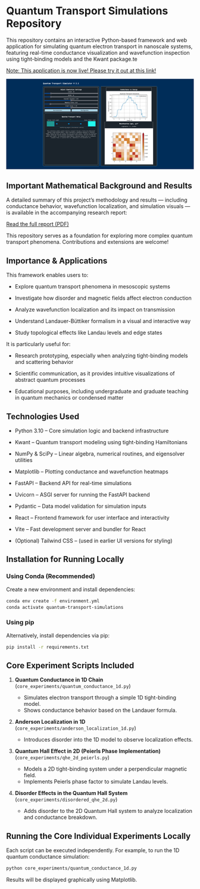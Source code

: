 # Quantum Transport Simulations Repository

This repository contains an interactive Python-based framework and web application for simulating quantum electron transport in nanoscale systems, featuring real-time conductance visualization and wavefunction inspection using tight-binding models and the Kwant package.te

[Note: This application is now live! Please try it out at this link!](http://silalabs.io/qtransport/)

![Current UI (actively being built!)](images/ui_ss.png)


## Important Mathematical Background and Results
A detailed summary of this project’s methodology and results — including conductance behavior, wavefunction localization, and simulation visuals — is available in the accompanying research report:

[Read the full report (PDF)](https://senurir.github.io/pdfs/A_Python_Based_Simulation_Framework_for_Visualizing_Nanoscale_Quantum_Transport.pdf)

This repository serves as a foundation for exploring more complex quantum transport phenomena. Contributions and extensions are welcome!

## Importance & Applications
This framework enables users to:

- Explore quantum transport phenomena in mesoscopic systems

- Investigate how disorder and magnetic fields affect electron conduction

- Analyze wavefunction localization and its impact on transmission

- Understand Landauer-Büttiker formalism in a visual and interactive way

- Study topological effects like Landau levels and edge states

It is particularly useful for:

- Research prototyping, especially when analyzing tight-binding models and scattering behavior

- Scientific communication, as it provides intuitive visualizations of abstract quantum processes

- Educational purposes, including undergraduate and graduate teaching in quantum mechanics or condensed matter

## Technologies Used
- Python 3.10 – Core simulation logic and backend infrastructure

- Kwant – Quantum transport modeling using tight-binding Hamiltonians

- NumPy & SciPy – Linear algebra, numerical routines, and eigensolver utilities

- Matplotlib – Plotting conductance and wavefunction heatmaps

- FastAPI – Backend API for real-time simulations

- Uvicorn – ASGI server for running the FastAPI backend

- Pydantic – Data model validation for simulation inputs

- React – Frontend framework for user interface and interactivity

- Vite – Fast development server and bundler for React

- (Optional) Tailwind CSS – (used in earlier UI versions for styling)


## Installation for Running Locally

### Using Conda (Recommended)
Create a new environment and install dependencies:
```bash
conda env create -f environment.yml
conda activate quantum-transport-simulations
```

### Using pip
Alternatively, install dependencies via pip:
```bash
pip install -r requirements.txt
```

## Core Experiment Scripts Included

1. **Quantum Conductance in 1D Chain** (`core_experiments/quantum_conductance_1d.py`)
   - Simulates electron transport through a simple 1D tight-binding model.
   - Shows conductance behavior based on the Landauer formula.

2. **Anderson Localization in 1D** (`core_experiments/anderson_localization_1d.py`)
   - Introduces disorder into the 1D model to observe localization effects.

3. **Quantum Hall Effect in 2D (Peierls Phase Implementation)** (`core_experiments/qhe_2d_peierls.py`)
   - Models a 2D tight-binding system under a perpendicular magnetic field.
   - Implements Peierls phase factor to simulate Landau levels.

4. **Disorder Effects in the Quantum Hall System** (`core_experiments/disordered_qhe_2d.py`)
   - Adds disorder to the 2D Quantum Hall system to analyze localization and conductance breakdown.

## Running the Core Individual Experiments Locally
Each script can be executed independently. For example, to run the 1D quantum conductance simulation:
```bash
python core_experiments/quantum_conductance_1d.py
```
Results will be displayed graphically using Matplotlib.